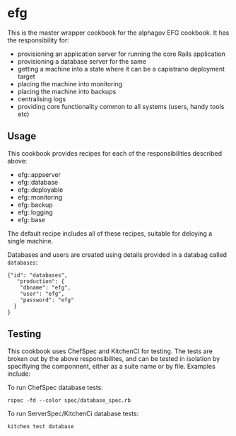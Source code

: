 # efg

This is the master wrapper cookbook for the alphagov EFG cookbook.  It has the responsibility for:

- provisioning an application server for running the core Rails application
- provisioning a database server for the same
- getting a machine into a state where it can be a capistrano deployment target
- placing the machine into monitoring
- placing the machine into backups
- centralising logs
- providing core functionality common to all systems (users, handy tools etc)

## Usage

This cookbook provides recipes for each of the responsibilities described above:

- efg::appserver
- efg::database
- efg::deployable
- efg::monitoring
- efg::backup
- efg::logging
- efg::base

The default recipe includes all of these recipes, suitable for deloying a single machine.

Databases and users are created using details provided in a databag called `databases`:

```
{"id": "databases",
   "production": {
    "dbname": "efg",
    "user": "efg",
    "password": "efg"       		    
  }      		     
}
```

## Testing

This cookbook uses ChefSpec and KitchenCI for testing.  The tests are broken out by the above responsibilites, and can be tested in isolation by specifiying the componnent, either as a suite name or by file.  Examples include:

To run ChefSpec database tests:

    rspec -fd --color spec/database_spec.rb

To run ServerSpec/KitchenCi database tests:

    kitchen test database

